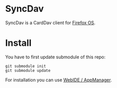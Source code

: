 SyncDav
=======

SyncDav is a CardDav client for [Firefox OS](https://www.mozilla.org/fr/firefox/os/).

Install
=======

You have to first update submodule of this repo:
```
git submodule init
git submodule update
```

For installation you can use [WebIDE
/ AppManager](https://developer.mozilla.org/en-US/docs/Tools/WebIDE).
